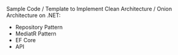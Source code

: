 Sample Code / Template to Implement Clean Architecture / Onion Architecture on .NET:
- Repository Pattern
- MediatR Pattern
- EF Core
- API

